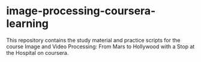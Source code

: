 # image-processing-coursera-learning
This repository contains the study material and practice scripts for the course Image and Video Processing: From Mars to Hollywood with a Stop at the Hospital on coursera.
